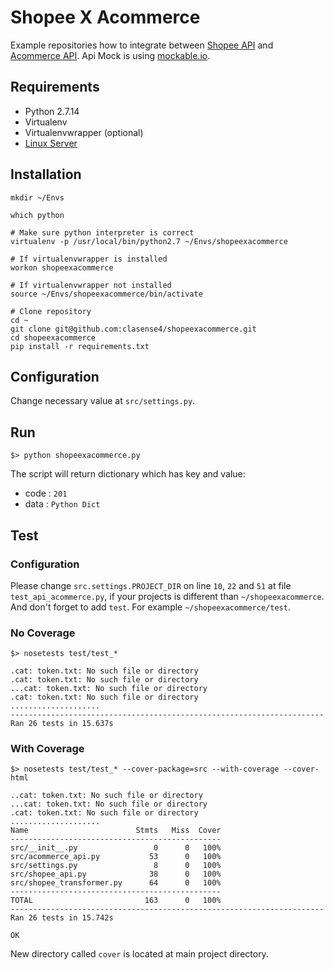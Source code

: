 # Shopee X Acommerce

Example repositories how to integrate between [Shopee API](https://partner.shopeemobile.com) and [Acommerce API](https://acommerce.atlassian.net/wiki/spaces/PA/pages).
Api Mock is using [mockable.io](https://www.mockable.io/).

## Requirements

- Python 2.7.14
- Virtualenv
- Virtualenvwrapper (optional)
- [Linux Server](https://www.digitalocean.com/?refcode=6b1c3b315e1e)

## Installation

```shell
mkdir ~/Envs

which python

# Make sure python interpreter is correct
virtualenv -p /usr/local/bin/python2.7 ~/Envs/shopeexacommerce

# If virtualenvwrapper is installed
workon shopeexacommerce

# If virtualenvwrapper not installed
source ~/Envs/shopeexacommerce/bin/activate

# Clone repository
cd ~
git clone git@github.com:clasense4/shopeexacommerce.git
cd shopeexacommerce
pip install -r requirements.txt
```

## Configuration

Change necessary value at `src/settings.py`.

## Run

```
$> python shopeexacommerce.py
```
The script will return dictionary which has key and value:
- code : `201`
- data : `Python Dict`

## Test

### Configuration

Please change `src.settings.PROJECT_DIR` on line `10`, `22` and `51` at file `test_api_acommerce.py`,
if your projects is different than `~/shopeexacommerce`. And don't forget to add `test`. For example
`~/shopeexacommerce/test`.

### No Coverage

```
$> nosetests test/test_*

.cat: token.txt: No such file or directory
.cat: token.txt: No such file or directory
...cat: token.txt: No such file or directory
.cat: token.txt: No such file or directory
....................
----------------------------------------------------------------------
Ran 26 tests in 15.637s
```

### With Coverage

```
$> nosetests test/test_* --cover-package=src --with-coverage --cover-html

..cat: token.txt: No such file or directory
...cat: token.txt: No such file or directory
.cat: token.txt: No such file or directory
....................
Name                        Stmts   Miss  Cover
-----------------------------------------------
src/__init__.py                 0      0   100%
src/acommerce_api.py           53      0   100%
src/settings.py                 8      0   100%
src/shopee_api.py              38      0   100%
src/shopee_transformer.py      64      0   100%
-----------------------------------------------
TOTAL                         163      0   100%
----------------------------------------------------------------------
Ran 26 tests in 15.742s

OK
```

New directory called `cover` is located at main project directory.
